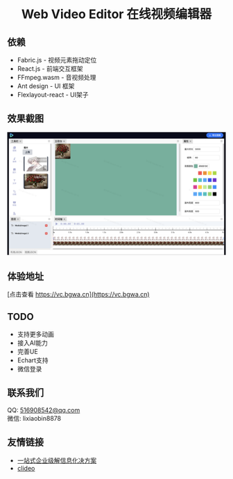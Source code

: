 <h1 align="center">Web Video Editor 在线视频编辑器</h1>

## 依赖
* Fabric.js  - 视频元素拖动定位
* React.js - 前端交互框架
* FFmpeg.wasm - 音视频处理
* Ant design - UI 框架
* Flexlayout-react - UI架子

## 效果截图
![demo image](vc.png?v=2)

## 体验地址
[点击查看 https://vc.bgwa.cn](https://vc.bgwa.cn)

## TODO

* 支持更多动画
* 接入AI能力
* 完善UE
* Echart支持
* 微信登录

## 联系我们
QQ: 516908542@qq.com  
微信: lixiaobin8878

## 友情链接
* [一站式企业级解信息化决方案](https://github.com/lixiaobin-bjhl/mall-crm-erp)
* [clideo](https://clideo.com/)